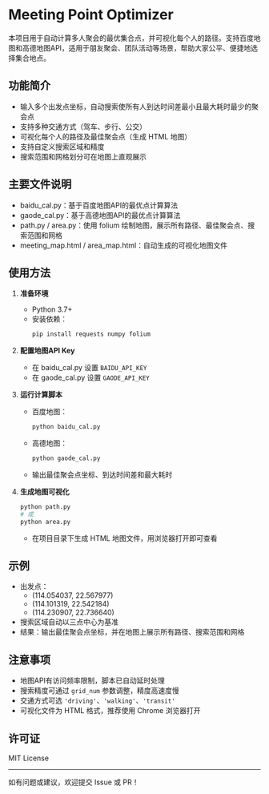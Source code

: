 # Meeting Point Optimizer

本项目用于自动计算多人聚会的最优集合点，并可视化每个人的路径。支持百度地图和高德地图API，适用于朋友聚会、团队活动等场景，帮助大家公平、便捷地选择集合地点。

## 功能简介

- 输入多个出发点坐标，自动搜索使所有人到达时间差最小且最大耗时最少的聚会点
- 支持多种交通方式（驾车、步行、公交）
- 可视化每个人的路径及最佳聚会点（生成 HTML 地图）
- 支持自定义搜索区域和精度
- 搜索范围和网格划分可在地图上直观展示

## 主要文件说明

- baidu_cal.py：基于百度地图API的最优点计算算法
- gaode_cal.py：基于高德地图API的最优点计算算法
- path.py / area.py：使用 folium 绘制地图，展示所有路径、最佳聚会点、搜索范围和网格
- meeting_map.html / area_map.html：自动生成的可视化地图文件

## 使用方法

1. **准备环境**
   - Python 3.7+
   - 安装依赖：
     ```bash
     pip install requests numpy folium
     ```

2. **配置地图API Key**
   - 在 baidu_cal.py 设置 `BAIDU_API_KEY`
   - 在 gaode_cal.py 设置 `GAODE_API_KEY`

3. **运行计算脚本**
   - 百度地图：
     ```bash
     python baidu_cal.py
     ```
   - 高德地图：
     ```bash
     python gaode_cal.py
     ```
   - 输出最佳聚会点坐标、到达时间差和最大耗时

4. **生成地图可视化**
   ```bash
   python path.py
   # 或
   python area.py
   ```
   - 在项目目录下生成 HTML 地图文件，用浏览器打开即可查看

## 示例

- 出发点：
  - (114.054037, 22.567977)
  - (114.101319, 22.542184)
  - (114.230907, 22.736640)
- 搜索区域自动以三点中心为基准
- 结果：输出最佳聚会点坐标，并在地图上展示所有路径、搜索范围和网格

## 注意事项

- 地图API有访问频率限制，脚本已自动延时处理
- 搜索精度可通过 `grid_num` 参数调整，精度高速度慢
- 交通方式可选 `'driving'`、`'walking'`、`'transit'`
- 可视化文件为 HTML 格式，推荐使用 Chrome 浏览器打开

## 许可证

MIT License

---

如有问题或建议，欢迎提交 Issue 或 PR！